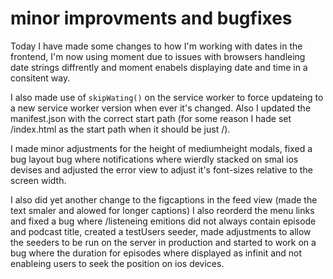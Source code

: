 # minor improvments and bugfixes

Today I have made some changes to how I'm working with dates in the frontend, I'm now using moment due to issues with browsers handleing date strings diffrently and moment enabels displaying date  and time in a consitent way.

I also made use of `skipWating()` on the service worker to force updateing to a new service worker version when ever it's changed. Also I updated the manifest.json with the correct start path (for some reason I hade set /index.html as the start path when it should be just /).

I made minor adjustments for the height of mediumheight modals, fixed a bug layout bug where notifications where wierdly stacked on smal ios devises and adjusted the error view to adjust it's font-sizes relative to the screen width.

I also did yet another change to the figcaptions in the feed view (made the text smaler and alowed for longer captions) I also reorderd the menu links and fixed a bug where /listeneing emitions did not always contain episode and podcast title, created a testUsers seeder, made adjustments to allow the seeders to be run on the server in production and started to work on a bug where the duration for episodes where displayed as infinit and not enableing users to seek the position on ios devices.